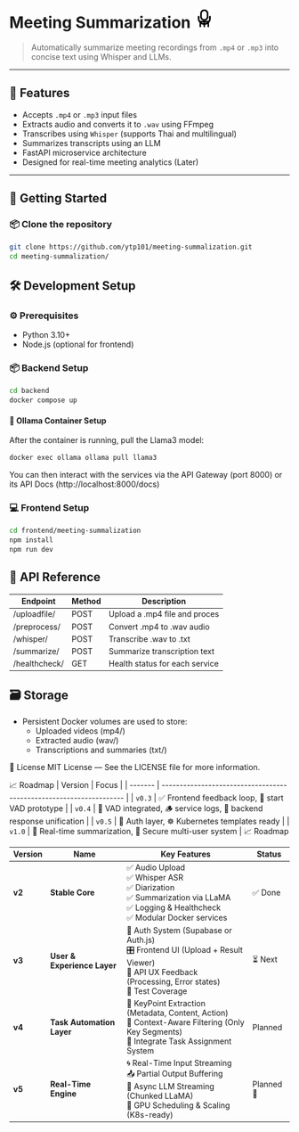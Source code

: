 # Meeting Summarization <img src="./images/logo.svg" alt="Logo of the project" height=35 width=35>

> Automatically summarize meeting recordings from `.mp4` or `.mp3` into concise text using Whisper and LLMs.

---

## 🧩 Features

- Accepts `.mp4` or `.mp3` input files
- Extracts audio and converts it to `.wav` using FFmpeg
- Transcribes using `Whisper` (supports Thai and multilingual)
- Summarizes transcripts using an LLM
- FastAPI microservice architecture
- Designed for real-time meeting analytics (Later)

---

## 🚀 Getting Started

### 📦 Clone the repository

```bash
git clone https://github.com/ytp101/meeting-summalization.git
cd meeting-summalization/
```

## 🛠 Development Setup
### ⚙️ Prerequisites
* Python 3.10+
* Node.js (optional for frontend)

### 📦 Backend Setup

```bash
cd backend
docker compose up 
```

#### 🐳 Ollama Container Setup
After the container is running, pull the Llama3 model:

```bash
docker exec ollama ollama pull llama3
```

You can then interact with the services via the API Gateway (port 8000) or its API Docs (http://localhost:8000/docs)

### 💻 Frontend Setup
```bash
cd frontend/meeting-summalization
npm install
npm run dev
```

## 🔐 API Reference
| Endpoint      | Method        | Description                           |
| ------------- | ------------- | ------------------------------------- |
| /uploadfile/     | POST          | Upload a .mp4 file and proces       |
| /preprocess/  | POST          | Convert .mp4 to .wav audio             |
| /whisper/     | POST          | Transcribe .wav to .txt      |
| /summarize/   | POST          | 	Summarize transcription text |
| /healthcheck/ | GET | 	Health status for each service |

## 🗃 Storage
* Persistent Docker volumes are used to store:
    * Uploaded videos (mp4/)
    * Extracted audio (wav/)
    * Transcriptions and summaries (txt/)

📄 License
MIT License — See the LICENSE file for more information.

📈 Roadmap
| Version | Focus                                                               |
| ------- | ------------------------------------------------------------------- |
| `v0.3`  | ✅ Frontend feedback loop, 🧪 start VAD prototype                    |
| `v0.4`  | 🧠 VAD integrated, 🪵 service logs, 🧱 backend response unification |
| `v0.5`  | 👤 Auth layer, ☸️ Kubernetes templates ready                        |
| `v1.0`  | 🎥 Real-time summarization, 🔐 Secure multi-user system             |
📈 Roadmap

| Version | Name                        | Key Features                                                                                                                                          | Status     |
| ------- | --------------------------- | ----------------------------------------------------------------------------------------------------------------------------------------------------- | ---------- |
| **v2**  | **Stable Core**             | ✅ Audio Upload<br>✅ Whisper ASR<br>✅ Diarization<br>✅ Summarization via LLaMA<br>✅ Logging & Healthcheck<br>✅ Modular Docker services                 | ✅ Done     |
| **v3**  | **User & Experience Layer** | 🔐 Auth System (Supabase or Auth.js)<br>🎛️ Frontend UI (Upload + Result Viewer)<br>📡 API UX Feedback (Processing, Error states)<br>🧪 Test Coverage | ⏳ Next     |
| **v4**  | **Task Automation Layer**   | 📌 KeyPoint Extraction (Metadata, Content, Action)<br>🧠 Context-Aware Filtering (Only Key Segments)<br>🔄 Integrate Task Assignment System           | Planned    |
| **v5**  | **Real-Time Engine**        | 🌀 Real-Time Input Streaming<br>📤 Partial Output Buffering<br>🧵 Async LLM Streaming (Chunked LLaMA)<br>🚀 GPU Scheduling & Scaling (K8s-ready)      | Planned 🔭 |
